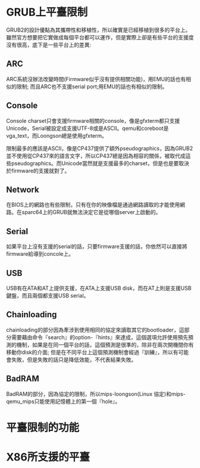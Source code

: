 # GRUB上平臺限制
GRUB2的設計優點為其攜帶性和移植性，所以確實是已經移植到很多的平台上。雖然官方想要把它實做成每個平台都可以運作，但是實際上卻是有些平台的支援度沒有很高，底下是一些平台上的差異:

## ARC
ARC系統沒辦法改變時間(Firmware似乎沒有提供相關功能)，用EMU的話也有相似的限制; 而且ARC也不支援serial port;用EMU的話也有相似的限制。 

## Console
Console charset只會支援firmware相關的console，像是gfxterm都只支援Unicode，Serial被設定成支援UTF-8或是ASCII。qemu和coreboot是vga_text，而Loongson總是使用gfxterm。

限制最多的應該是ASCII，像是CP437提供了額外pseudographics，因為GRUB2並不使用從CP437來的語言文字，所以CP437總是因為相容的關係，被取代成這些pseudographics。而Unicode當然就是支援最多的charset，但是也是要取決於firmware的支援就對了。

## Network
在BIOS上的網路也有些限制，只有在你的映像檔是通過網路讀取的才能使用網路。在sparc64上的GRUB就無法決定它是從哪個server上啟動的。

## Serial
如果平台上沒有支援的serial的話，只要firmware支援的話，你依然可以直接將firmware給導到concole上。

## USB
USB有在ATA和AT上提供支援，在ATA上支援USB disk，而在AT上則是支援USB鍵盤，而且兩個都支援USB serial。

## Chainloading
chainloading的部分因為牽涉到使用相同的協定來讀取其它的bootloader，這部分需要藉由命令『search』的option-『hints』來達成，這個選項允許使用預先預測的機制，如果是在同一個平台的話，這個預測是很準的，除非在兩次開機間你有移動你disk的介面; 但是在不同平台上這個預測機制會經過『訓練』，所以有可能會失敗，但是失敗的話只是降低效能，不代表結果失敗。

## BadRAM
BadRAM的部分，因為協定的限制，所以mips-loongson(Linux 協定)和mips-qemu_mips只能使用記憶體上的第一個『hole』。



# 平臺限制的功能


# X86所支援的平臺
